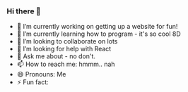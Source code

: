 ### Hi there 👋

- 🔭 I’m currently working on getting up a website for fun!
- 🌱 I’m currently learning how to program - it's so cool 8D
- 👯 I’m looking to collaborate on lots 
- 🤔 I’m looking for help with React
- 💬 Ask me about - no don't.
- 📫 How to reach me: hmmm.. nah
- 😄 Pronouns: Me
- ⚡ Fun fact:

<!--
**pandalilly/pandalilly** is a ✨ _special_ ✨ repository because its `README.md` (this file) appears on your GitHub profile.
 
-->
